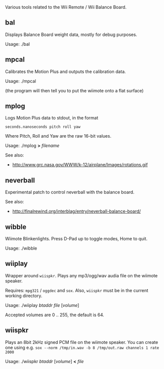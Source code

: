 Various tools related to the Wii Remote / Wii Balance Board.

## bal

Displays Balance Board weight data, mostly for debug purposes.

Usage: ./bal

## mpcal

Calibrates the Motion Plus and outputs the calibration data.

Usage: ./mpcal

(the program will then tell you to put the wiimote onto a flat surface)

## mplog

Logs Motion Plus data to stdout, in the format

    seconds.nanoseconds pitch roll yaw

Where Pitch, Roll and Yaw are the raw 16-bit values.

Usage: ./mplog **>** *filename*

See also:

* http://www.grc.nasa.gov/WWW/k-12/airplane/Images/rotations.gif

## neverball

Experimental patch to control neverball with the balance board.

See also:

* http://finalrewind.org/interblag/entry/neverball-balance-board/

## wibble

Wiimote Blinkenlights. Press D-Pad up to toggle modes, Home to quit.

Usage: ./wibble

## wiiplay

Wrapper around `wiispkr`. Plays any mp3/ogg/wav audia file on the wiimote
speaker.

Requires: `mpg321` / `oggdec` and `sox`. Also, `wiispkr` must be in the current
working directory.

Usage: ./wiiplay *btaddr* *file* [*volume*]

Accepted volumes are 0 .. 255, the default is 64.

## wiispkr

Plays an 8bit 2kHz signed PCM file on the wiimote speaker. You can create one
using e.g. `sox --norm /tmp/in.wav -b 8 /tmp/out.raw channels 1 rate 2000`

Usage: ./wiispkr *btaddr* [*volume*] **<** *file*

